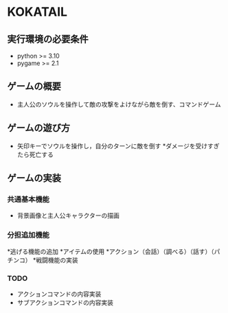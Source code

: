 # KOKATAIL

## 実行環境の必要条件
* python >= 3.10
* pygame >= 2.1

## ゲームの概要
* 主人公のソウルを操作して敵の攻撃をよけながら敵を倒す、コマンドゲーム

## ゲームの遊び方
* 矢印キーでソウルを操作し，自分のターンに敵を倒す
*ダメージを受けすぎたら死亡する

## ゲームの実装
### 共通基本機能
* 背景画像と主人公キャラクターの描画

### 分担追加機能
*逃げる機能の追加
*アイテムの使用
*アクション（会話）（調べる）（話す）（パチンコ）
*戦闘機能の実装

### TODO
- アクションコマンドの内容実装
- サブアクションコマンドの内容実装